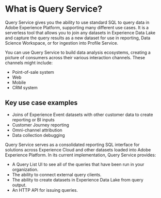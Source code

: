 # What is Query Service?

Query Service gives you the ability to use standard SQL to query data in Adobe Experience Platform, supporting many different use cases. It is a serverless tool that allows you to join any datasets in Experience Data Lake and capture the query results as a new dataset for use in reporting, Data Science Workspace, or for ingestion into Profile Service. 

You can use Query Service to build data analysis ecosystems, creating a picture of consumers across their various interaction channels. These channels might include:

* Point-of-sale system
* Web
* Mobile
* CRM system

## Key use case examples
* Joins of Experience Event datasets with other customer data to create reporting or BI inputs
* Customer Journey reporting
* Omni-channel attribution
* Data collection debugging

Query Service serves as a consolidated reporting SQL interface for solutions across Experience Cloud and other datasets loaded into Adobe Experience Platform. In its current implementation, Query Service provides:

* A Query List UI to see all of the queries that have been run in your organization.
* The ability to connect external query clients.
* The ability to create datasets in Experience Data Lake from query output.
* An HTTP API for issuing queries.

